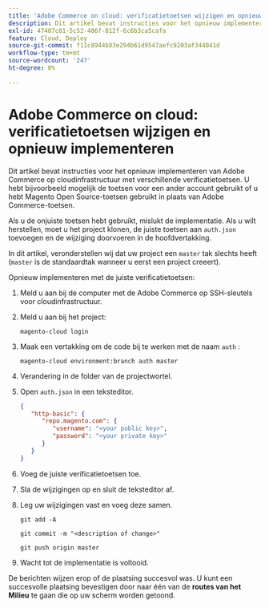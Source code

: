 ```yaml
---
title: 'Adobe Commerce on cloud: verificatietoetsen wijzigen en opnieuw implementeren'
description: Dit artikel bevat instructies voor het opnieuw implementeren van Adobe Commerce op cloudinfrastructuur met verschillende verificatietoetsen. U hebt bijvoorbeeld mogelijk de toetsen voor een ander account gebruikt of u hebt Magento Open Source-toetsen gebruikt in plaats van Adobe Commerce-toetsen.
exl-id: 47407c81-5c52-406f-812f-6c6b3ca5cafa
feature: Cloud, Deploy
source-git-commit: f11c8944b83e294b61d9547aefc9203af344041d
workflow-type: tm+mt
source-wordcount: '247'
ht-degree: 0%

---
```


# Adobe Commerce on cloud: verificatietoetsen wijzigen en opnieuw implementeren

Dit artikel bevat instructies voor het opnieuw implementeren van Adobe Commerce op cloudinfrastructuur met verschillende verificatietoetsen. U hebt bijvoorbeeld mogelijk de toetsen voor een ander account gebruikt of u hebt Magento Open Source-toetsen gebruikt in plaats van Adobe Commerce-toetsen.

Als u de onjuiste toetsen hebt gebruikt, mislukt de implementatie. Als u wilt herstellen, moet u het project klonen, de juiste toetsen aan `auth.json` toevoegen en de wijziging doorvoeren in de hoofdvertakking.

In dit artikel, veronderstellen wij dat uw project een `master` tak slechts heeft (`master` is de standaardtak wanneer u eerst een project creeert).

Opnieuw implementeren met de juiste verificatietoetsen:

1. Meld u aan bij de computer met de Adobe Commerce op SSH-sleutels voor cloudinfrastructuur.
1. Meld u aan bij het project:

   ```
   magento-cloud login
   ```

1. Maak een vertakking om de code bij te werken met de naam `auth` :

   ```
   magento-cloud environment:branch auth master
   ```

1. Verandering in de folder van de projectwortel.
1. Open `auth.json` in een teksteditor.

   ```json
   {
      "http-basic": {
         "repo.magento.com": {
            "username": "<your public key>",
            "password": "<your private key>"
         }
      }
   }
   ```

1. Voeg de juiste verificatietoetsen toe.
1. Sla de wijzigingen op en sluit de teksteditor af.
1. Leg uw wijzigingen vast en voeg deze samen.

   ```
   git add -A
   ```

   ```
   git commit -m "<description of change>"
   ```

   ```
   git push origin master
   ```

1. Wacht tot de implementatie is voltooid.

De berichten wijzen erop of de plaatsing succesvol was. U kunt een succesvolle plaatsing bevestigen door naar één van de **routes van het Milieu** te gaan die op uw scherm worden getoond.
